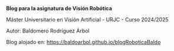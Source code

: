 **Blog para la asignatura de Visión Robótica**

Máster Universitario en Visión Artificial - URJC - Curso 2024/2025

Autor: Baldomero Rodríguez Árbol

Blog alojado en: https://baldoarbol.github.io/blogRoboticaBaldo
